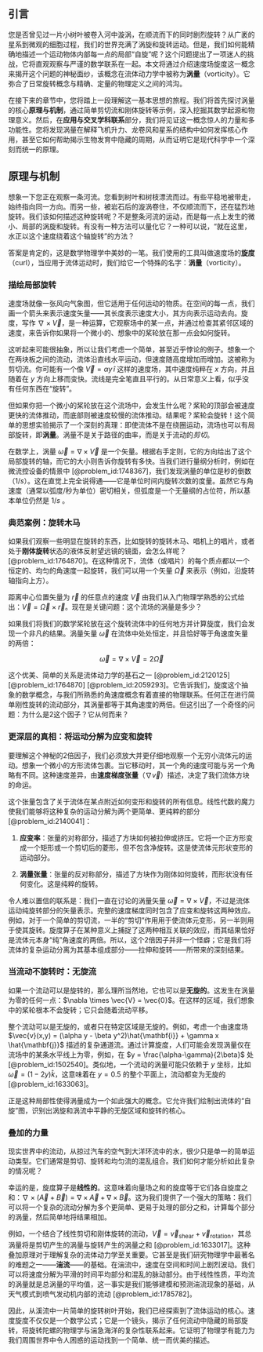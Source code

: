 ## 引言
您是否曾见过一片小树叶被卷入河中漩涡，在顺流而下的同时剧烈旋转？从广袤的星系到微观的细胞过程，我们的世界充满了涡旋和旋转运动。但是，我们如何能精确地描述一个运动物体内部每一点的局部“自旋”呢？这个问题提出了一项迷人的挑战，它将直观观察与严谨的数学联系在一起。本文将通过介绍速度场旋度这一概念来揭开这个问题的神秘面纱，该概念在流体动力学中被称为**涡量**（vorticity）。它弥合了日常旋转概念与精确、定量的物理定义之间的鸿沟。

在接下来的章节中，您将踏上一段理解这一基本思想的旅程。我们将首先探讨涡量的核心**原理与机制**，通过简单剪切流和刚体旋转等示例，深入挖掘其数学起源和物理意义。然后，在**应用与交叉学科联系**部分，我们将见证这一概念惊人的力量和多功能性。您将发现涡量在解释飞机升力、龙卷风和星系的结构中如何发挥核心作用，甚至它如何帮助揭示生物发育中隐藏的周期，从而证明它是现代科学中一个深刻而统一的原理。

## 原理与机制

想象一下您正在观察一条河流。您看到树叶和树枝漂流而过。有些平稳地被带走，始终指向同一方向。而另一些，被岩石后的漩涡卷住，不仅顺流而下，还在猛烈地旋转。我们该如何描述这种旋转呢？不是整条河流的运动，而是每一点上发生的微小、局部的涡旋和旋转。有没有一种方法可以量化它？一种可以说，“就在这里，水正以这个速度绕着这个轴旋转”的方法？

答案是肯定的，这是数学物理学中美妙的一笔。我们使用的工具叫做速度场的**旋度**（curl），当应用于流体运动时，我们给它一个特殊的名字：**涡量**（vorticity）。

### 描绘局部旋转

速度场就像一张风向气象图，但它适用于任何运动的物质。在空间的每一点，我们画一个箭头来表示速度矢量——其长度表示速度大小，其方向表示运动去向。旋度，写作 $\nabla \times \vec{V}$，是一种运算，它观察场中的某一点，并通过检查其紧邻区域的速度，来告诉你如果将一个微小的、想象中的桨轮放在那一点会如何旋转。

这听起来可能很抽象，所以让我们考虑一个简单，甚至近乎悖论的例子。想象一个在两块板之间的流动，流体沿直线水平运动，但速度随高度增加而增加。这被称为剪切流。你可能有一个像 $\vec{V} = \alpha y \, \hat{i}$ 这样的速度场，其中速度纯粹在 $x$ 方向，并且随着在 $y$ 方向上移而变快。流线是完全笔直且平行的。从日常意义上看，似乎没有任何东西在“旋转”。

但如果你把一个微小的桨轮放在这个流场中，会发生什么呢？桨轮的顶部会被速度更快的流体推动，而底部则被速度较慢的流体推动。结果呢？桨轮会旋转！这个简单的思想实验揭示了一个深刻的真理：即使流体不是在绕圈运动，流场也可以有局部旋转，即**涡量**。涡量不是关于路径的曲率，而是关于流动的*剪切*。

在数学上，涡量 $\vec{\omega} = \nabla \times \vec{V}$ 是一个矢量。根据右手定则，它的方向给出了这个局部旋转的轴，而它的大小则告诉你旋转有多快。当我们进行量纲分析时，例如在微流控设备的情景中 [@problem_id:1748367]，我们发现涡量的单位是秒的倒数（$1/s$）。这在直觉上完全说得通——它是单位时间内旋转次数的度量。虽然它与角速度（通常以弧度/秒为单位）密切相关，但弧度是一个无量纲的占位符，所以基本单位仍然是 $1/s$ 。

### 典范案例：旋转木马

如果我们观察一些明显在旋转的东西，比如旋转的旋转木马、唱机上的唱片，或者处于**刚体旋转**状态的液体反射望远镜的镜面，会怎么样呢？[@problem_id:1764870]。在这种情况下，流体（或唱片）的每个质点都以一个恒定的、均匀的角速度一起旋转，我们可以用一个矢量 $\vec{\Omega}$ 来表示（例如，沿旋转轴指向上方）。

距离中心位置矢量为 $\vec{r}$ 的任意点的速度 $\vec{V}$ 由我们从入门物理学熟悉的公式给出：$\vec{V} = \vec{\Omega} \times \vec{r}$。现在是关键问题：这个流场的涡量是多少？

如果我们将我们的数学桨轮放在这个旋转流体中的任何地方并计算旋度，我们会发现一个非凡的结果。涡量矢量 $\vec{\omega}$ 在流体中处处恒定，并且恰好等于角速度矢量的两倍：

$$ \vec{\omega} = \nabla \times \vec{V} = 2\vec{\Omega} $$

这个优美、简单的关系是流体动力学的基石之一 [@problem_id:2120125] [@problem_id:1764870] [@problem_id:2059293]。它告诉我们，旋度这个抽象的数学概念，与我们所熟悉的角速度概念有着直接的物理联系。任何正在进行简单刚性旋转的流动部分，其涡量都等于其角速度的两倍。但这引出了一个奇怪的问题：为什么是2这个因子？它从何而来？

### 更深层的真相：将运动分解为应变和旋转

要理解这个神秘的2倍因子，我们必须放大并更仔细地观察一个无穷小流体元的运动。想象一个微小的方形流体包裹。当它移动时，其一个角的速度可能与另一个角略有不同。这种速度差异，由**速度梯度张量**（$\nabla \vec{v}$）描述，决定了我们流体方块的命运。

这个张量包含了关于流体在某点附近如何变形和旋转的所有信息。线性代数的魔力使我们能够将这种复杂的运动分解为两个更简单、更纯粹的部分 [@problem_id:2140041]：

1.  **应变率**：张量的对称部分，描述了方块如何被拉伸或挤压。它将一个正方形变成一个矩形或一个剪切后的菱形，但不包含净旋转。这是使流体元形状变形的运动部分。

2.  **涡量张量**：张量的反对称部分，描述了方块作为刚体如何旋转，而形状没有任何变化。这是纯粹的旋转。

令人难以置信的联系是：我们一直在讨论的涡量矢量 $\vec{\omega} = \nabla \times \vec{V}$，不过是流体运动纯旋转部分的矢量表示。完整的速度梯度同时包含了应变和旋转这两种效应。例如，对于一个简单的剪切流，一半的“剪切”作用用于使流体元变形，另一半则用于使其旋转。旋度算子在某种意义上捕捉了这两种相互关联的效应，而其结果恰好是流体元本身“纯”角速度的两倍。所以，这个2倍因子并非一个怪癖；它是我们将流体的复杂运动分离为其基本组成部分——拉伸和旋转——所带来的深刻结果。

### 当流动不旋转时：无旋流

如果一个流动可以是旋转的，那么理所当然地，它也可以是**无旋的**。这发生在涡量为零的任何一点：$\nabla \times \vec{V} = \vec{0}$。在这样的区域，我们想象中的桨轮根本不会旋转；它只会随着流动平移。

整个流动可以是无旋的，或者只在特定区域是无旋的。例如，考虑一个由速度场 $\vec{v}(x,y) = (\alpha y - \beta y^2)\hat{\mathbf{i}} + \gamma x \hat{\mathbf{j}}$ 描述的复杂通道流。通过计算旋度，人们可能会发现涡量仅在流场中的某条水平线上为零，例如，在 $y = \frac{\alpha-\gamma}{2\beta}$ 处 [@problem_id:1502540]。类似地，一个流动的涡量可能只依赖于 $y$ 坐标，比如 $\vec{\omega} = (1-2y)\hat{k}$，这意味着在 $y=0.5$ 的整个平面上，流动都变为无旋的 [@problem_id:1633063]。

正是这种局部性使得涡量成为一个如此强大的概念。它允许我们绘制出流体的“自旋”图，识别出涡旋和涡流中平静的无旋区域和旋转的核心。

### 叠加的力量

现实世界中的流动，从掠过汽车的空气到大洋环流中的水，很少只是单一的简单运动类型。它们通常是剪切、旋转和均匀流的混乱组合。我们如何才能分析如此复杂的情况呢？

幸运的是，旋度算子是**线性的**。这意味着向量场之和的旋度等于它们各自旋度之和：$\nabla \times (\vec{A} + \vec{B}) = \nabla \times \vec{A} + \nabla \times \vec{B}$。这为我们提供了一个强大的策略：我们可以将一个复杂的流动分解为多个更简单、更易于处理的部分之和，计算每个部分的涡量，然后简单地将结果相加。

例如，一个结合了线性剪切和刚体旋转的流动，$\vec{V} = \vec{v}_{\text{shear}} + \vec{v}_{\text{rotation}}$，其总涡量将是剪切产生的涡量与旋转产生的涡量之和 [@problem_id:1633017]。这种叠加原理对于理解复杂的流体动力学至关重要。它甚至是我们研究物理学中最著名的难题之一——**湍流**——的基础。在湍流中，速度在空间和时间上剧烈波动。我们可以将速度分解为平滑的时间平均部分和混乱的脉动部分。由于线性性质，平均流的涡量就是总涡量的平均值，这一事实是我们能够建模和预测湍流现象的基础，从天气模式到喷气发动机内部的流动 [@problem_id:1785782]。

因此，从溪流中一片简单的旋转树叶开始，我们已经探索到了流体运动的核心。速度旋度不仅仅是一个数学公式；它是一个镜头，揭示了任何流动中隐藏的局部旋转，将旋转陀螺的物理学与湍急海洋的复杂性联系起来。它证明了物理学有能力为我们周围世界中令人困惑的运动找到一个简单、统一而优美的描述。

